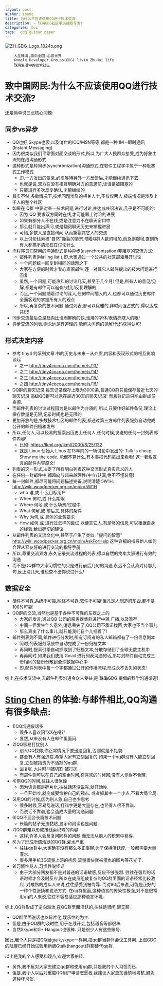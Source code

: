 ```yaml
---
layout: post
author: zoomq
title: 为什么不应该使用QQ进行技术交流
description: ~ 珠海GDG社区手册抽取专发!
categories: Doc
tags:  gdg guider paper
---
```




![ZH_GDG_Logo_1024b.png](/img/ZH_GDG_Logo_1024b.png)


        人在珠海,面向全国,心系世界
        Google Developer Groups(GDG) livin ZhuHai life
        珠海生活中的技术社区



# 致中国网民:为什么不应该使用QQ进行技术交流?

还是简单说三点核心问题:

<!--more-->

## 同步vs异步

- QQ也好,Skype也罢,以及消亡的ICQ/MSN等等,都是一种 IM ~即时通讯(Instant Messaging)
- 因为很类似我们平常面对面交谈的形式,所以,为广大人民群众接受,成为好象主流的在线沟通形式
- 这种形式是种同步(synchronization)沟通形式,在软件工程学中属于一种阻塞式工作模式
    - 即,一方发出的信息,必须等待另外一方反馈后,才能继续通讯下去
    - 也就是说,双方在没有相互明确对方的意思前,谈话是被阻塞的
    - 只能进行多次反复确认,才能继续的
- 其实不然,多数情况下,技术问题涉及的相关人士,不仅仅两人,极端情况是涉及上千人的整个社区
- 如果在 Q群 中要对某一技术问题,进行讨论,并达成共识决议,几乎是不可能的:
    + 因为 QQ 要求双方同时在线,才可能跟上讨论的进展
    + 如果有部分人不在线,或是注意力不在聊天窗口中
    + 那么就只能出声问,或是翻阅聊天历史来掌握进展
    + 可惜,多数人是直接询问,从而撕裂其它人的交流
    + 以上讨论线索被"自然"撕裂的情景,随着Q群人数的增加,而急剧爆增,直到所有人都搞不清现在在讨论什么
- 而程序员们常用的沟通形式是种异步(asynchronization)非阻塞的交流方式:
    + 邮件列表(Mailing list ),即,大家通过一个公共的社区邮箱展开讨论
    + 一个问题统一回复到相同的话题之下
    + 大家在方便的时候才专心查阅邮件,逐一对其它人邮件提出的技术问题进行回复
    + 虽然,一个问题,可能热烈的讨论几天,甚至于几个月! 但是,所有人的意见/见解,都是有邮件可以追查/对比/反复理解的
    + 而且,一个问题随着讨论的深入,任何中间插入的人,也都可以通过历史邮件全面客观的掌握所有人的观点
    + 所以,再复杂的技术问题,通过列表,都可以优雅的,非时间强占式的,得以达成共识!
- 同步交流最后总是趋向比谁刷屏刷的快,谁用的字体/表情亮瞎人的眼!
- 异步交流的列表,则永远是有道理的,能解决问题的见解/代码获得认可!

## 形式决定内容
- 参考 tiny4 的系列文章:书的历史与未来－从介质,内容和表现形式的相互影响谈起
    - 之一 http://tiny4cocoa.com/home/s/13/
    - 之二 http://tiny4cocoa.com/home/s/14/
    - 之三 http://tiny4cocoa.com/home/s/15/
    - 之四 http://tiny4cocoa.com/home/s/16/
- QQ群的聊天记录,每天记录保存上限为3000条,普通QQ群只能保存最近七天的聊天记录,高级QQ群可以保存最近30天的聊天记录! 而且群记录只能由群成员查阅.
- 而邮件列表的讨论过程因为是以邮件为介质的,所以,只要作好邮件备份,理论上保存数量是无限,记录时间也是无限的
- 更加开放的是,多数技术社区的邮件列表,都通过第三方邮件列表服务自动完成公开的邮件归档和发布
- 所以,任何人,可以轻易的搜索出历史上任何人,任何时候,发送的任何一封列表邮件内容!
    - 比如: https://lkml.org/lkml/2000/8/25/132
    - 就是 Linux 创始人 Linus 在13年前的一场讨论中发出的: 
        Talk is cheap. Show me the code. 能侃不算什么,有本事把代码拿出来看看!
        这一著名宣言的邮件内容原文!
- 列表的这一形式,决定了所有明白列表这种交流形式真实意义的人
- 在任何一封邮件中,都趋向与越来越理性/中立/认真,绝不不懂装懂!
- 毎一封邮件,都尽可能将问题描述完备,说明清楚 5W1H:
    http://wiki.woodpecker.org.cn/moin/5W1H
    - who   谁,或 什么目标用户 
    - When  何时,或 什么期限
    - Where 何地,或 什么场景/过程中
    - What  何解,或 前后文,具体的条件
    - Why   为何,或 具体的业务要求
    - How   如何,或 进行过怎样的尝试
    以便其它人,有足够的信息,可以根据自身的经验,给出确切的建议
- 从邮件列表的交流文化中,甚至于产生了类似: "提问的智慧"
    http://wiki.woodpecker.org.cn/moin/AskForHelp
    这种详细的指导新人如何合理从容友好的进行交流的指导手册
- 所以,尊重交流双方,永久记录交流过程的列表,得以自然的拘束大家进行有效的沟通
- 而不是QQ群中大家习惯性的只是进行前后几句的沟通,永远不会认真对待那几句,反正没几天,谁也查不出你说过什么!

## 数据安全

- 硬件不可靠,系统不可靠,网络不可靠,软件不可靠!但凡是人制造的东西,都不是100%可靠!
- QQ群的交流,当然也是基于各种不可靠的东西之上的
    - 大家的发言,通过QQ 公司的服务器集群进行中转,广播,以及暂存
    - 中间一但发生什么意外,消息丢失了,QQ公司不承诺找回,大家也不当个事儿
    - 那么真出了什么事儿,就只能我们自个儿担着了!
- 邮件列表则不同,邮件进行分发时,所有订阅者的私人邮箱都有了一份信息副本
    - 同时,列表服务系统中自动完成了一份归档文本
    - 再同时,搜索引擎自动抓取到了归档文本,分散存储到了全球无数主机中
    - 再再同时,如果我们使用 Gmail 进行列表沟通的话,那每封邮件自动完成三份相同的备份分散到全球数据中心中
    - 即,邮件列表中毎一个字都通过公开的传播流程,形成永不丢失的状态!

综上,在技术交流中,去邮件列表沟通令众人受益,是 珠海GDG 提倡的科学沟通渠道!


# [Sting Chen](https://plus.google.com/114168404538613417248) 的体验:与邮件相比,QQ沟通有很多缺点:

- 1)QQ沟通废话多
    - 很多人喜欢问"XX在吗?"
    - 显然,从来没有人在邮件里面问. 
- 2)QQ容易打扰别人
    - 别人QQ找你,你正常情况下要迅速回复,否则就是不礼貌. 
    - 甚至有人有强迫症,希望大家有立刻回复的,如果一个qq群没有人能立刻回复,立刻被指责为不活跃的qq群. 
    - 回复呢,大片时间被切割,被打扰. 
    - 而邮件则可以在自己的空余时间,在喜欢的时候回,没有人觉得不合理. 
- 4)用QQ的时间,往往人很急躁
    - 因为语言都是碎片化,往往话还没说完,就开始吵. 
    - 一旦开始吵,就变成要维护自己的观点. 或者抓其中一个小点,不看大局全局. 
- 5)用QQ的时候,因为别人急,自己也少思考
    - 很多时候,容易乱说话,打错字更是大量存在,也显得人很不靠谱. 
    - 而说话不靠谱,也会造成大量的沟通问题. 
- 6)QQ不适合长篇技术问题
    - 长篇的帖子无法黏贴,显示和阅读也是问题. 
- 7)QQ群难以形成按线索积累的内容
    - 这样,许多人会反复问同样的问题,而无法从前人的积累中获得. 
- 8)为了形成所谓活跃的QQ群,灌水严重
    - 往往qq群中,大家确实没有那么多正事聊,为了保持活跃度,一般都需要大量灌水. 
    - 很多用手机3G流量上网的抱怨,流量很快就被灌水的图片等花光了. 
- 9)习惯性骂人,习惯性说怪话
    - 由于大部分网友都不是对普通的话语敏感,反应不够强烈. 往往在强烈的话语时候才会及时反应,所以在成员组成复杂的QQ群里面的话语经常比较激烈. 对成熟的成年人来说,往往感受到被侮辱. 而对90后来说,可能是正好的一种个性张扬和说法方式. 在qq群里面,这种语言的传染性极强,对不是很常用qq的人来说,往往不容易适应那种语言环境. 

综上,QQ群形成了逆向淘汰,在QQ群里面活跃的,往往是很闲,很无聊. 

- QQ群里面说话也以碎片化,娱乐性的为主. 
- 但是,由于QQ群的及时性,用于在线开会,包括语音等都很棒. 
- 当然Skype和G+ Hangout也很棒. 只是很少人有这些账号. 

因此,我个人只是把QQ当gtalk,skype一样用,把qq群当群体会议工具用. 上海GDG的陆康已经开始试验用新版Gtalk(hangout)群聊替代qq群. 

以上是我的个人感受和观点,欢迎大家拍砖. 

- 另外,我不反对大家去建立qq群和使用qq群,只是我的个人习惯而已. 
- 但是,我个人以后对重度QQ用户申请志愿者,我建议大家更加谨慎地考核,避免这种坏习惯. 

